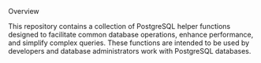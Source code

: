 Overview

This repository contains a collection of PostgreSQL helper functions designed to facilitate common database operations, enhance performance, and simplify complex queries. These functions are intended to be used by developers and database administrators work with PostgreSQL databases.
